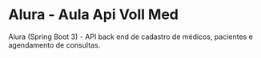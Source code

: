 # Alura - Aula Api Voll Med
Alura (Spring Boot 3) - API back end de cadastro de médicos, pacientes e agendamento de consultas.
